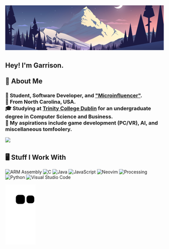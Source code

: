 <h1 class="test" align="center">
  <img src="Images/Banner.png">
</h1>

<h2>Hey! I'm Garrison.<br><br>💬 About Me</h2>
<h3>

  👋 Student, Software Developer, and ["Microinfluencer"](https://twitch.tv/lunaticginger7).<br>
  💠 From North Carolina, USA.<br>
  🎓 Studying at [Trinity College Dublin](https://www.tcd.ie) for an undergraduate degree in Computer Science and Business.<br>
  🧠 My aspirations include game development (PC/VR), AI, and miscellaneous tomfoolery.<br>
  <!--💻 Currently employed by [Beast Philanthropy](https://beastphilanthropy.org) as a Software Engineer.<br> -->

</h3>

<img height="180em" src="https://github-readme-stats.vercel.app/api?username=Mullen-Zen&show_icons=true&hide_border=true&&count_private=true&include_all_commits=true" />

<!-- [![Top Langs](https://github-readme-stats.vercel.app/api/top-langs/?username=anuraghazra&layout=compact)](https://github.com/anuraghazra/github-readme-stats) -->

  
<h2>🖥️ Stuff I Work With</h2>
    
![ARM Assembly](https://img.shields.io/badge/-Assembly-0091BD?logo=arm&logoColor=white&style=for-the-badge)
![C](https://img.shields.io/badge/-C-A8B9CC?logo=c&logoColor=white&style=for-the-badge)
![Java](https://img.shields.io/badge/-Java-F80000?logo=oracle&logoColor=white&style=for-the-badge)
![JavaScript](https://img.shields.io/badge/-JavaScript-F7DF1E?logo=javascript&logoColor=white&style=for-the-badge)
![Neovim](https://img.shields.io/badge/-Neovim-57A143?logo=neovim&logoColor=white&style=for-the-badge)
![Processing](https://img.shields.io/badge/-Processing-006699?logo=processingfoundation&logoColor=white&style=for-the-badge)
![Python](https://img.shields.io/badge/-Python-3776AB?logo=python&logoColor=white&style=for-the-badge)
![Visual Studio Code](https://img.shields.io/badge/-Visual%20Studio%20Code-007ACC?logo=visualstudiocode&logoColor=white&style=for-the-badge)

![Snake animation](https://github.com/Mullen-Zen/Mullen-Zen/blob/output/github-contribution-grid-snake.svg)
